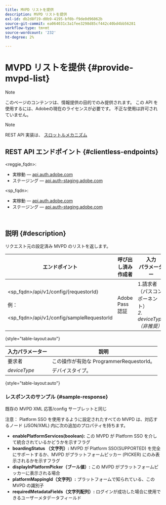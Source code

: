 ```yaml
---
title: MVPD リストを提供
description: MVPD リストを提供
exl-id: db2d8f19-d0b9-4195-bf0b-f9de0d96062b
source-git-commit: ea064031c3a1fee3298d85cf442c40bd4bb56281
workflow-type: tm+mt
source-wordcount: '232'
ht-degree: 2%

---
```


# MVPD リストを提供 {#provide-mvpd-list}

>[!NOTE]
>
>このページのコンテンツは、情報提供の目的でのみ提供されます。 この API を使用するには、Adobeの現在のライセンスが必要です。 不正な使用は許可されていません。

>[!NOTE]
>
> REST API 実装は、 [スロットルメカニズム](/help/authentication/throttling-mechanism.md)

## REST API エンドポイント {#clientless-endpoints}

&lt;reggie_fqdn>:

* 実稼動 — [api.auth.adobe.com](http://api.auth.adobe.com/)
* ステージング — [api.auth-staging.adobe.com](http://api.auth-staging.adobe.com/)

&lt;sp_fqdn>:

* 実稼動 — [api.auth.adobe.com](http://api.auth.adobe.com/)
* ステージング — [api.auth-staging.adobe.com](http://api.auth-staging.adobe.com/)

</br>

## 説明 {#description}

リクエスト元の設定済み MVPD のリストを返します。

| エンドポイント | 呼び出し済み  </br>作成者 | 入力   </br>パラメーター | HTTP  </br>メソッド | 応答 | HTTP  </br>応答 |
| --- | --- | --- | --- | --- | --- |
| &lt;sp_fqdn>/api/v1/config/{requestorId}</br></br>例：</br></br>&lt;sp_fqdn>/api/v1/config/sampleRequestorId | Adobe Pass 認証 | 1.請求者</br>    （パスコンポーネント）</br>_2.  deviceType（非推奨）_ | GET | MVPD のリストを含む XML または JSON。 | 200 |

{style="table-layout:auto"}


| 入力パラメーター | 説明 |
| --------------- | ------------------------------------------------------------- |
| 要求者 | この操作が有効な ProgrammerRequestorId。 |
| *deviceType* | デバイスタイプ。 |

{style="table-layout:auto"}

### レスポンスのサンプル {#sample-response}

既存の MVPD XML 応答/config サーブレットと同じ

注意： Platform SSO を使用するように設定されたすべての MVPD は、対応するノード (JSON/XML) 内に次の追加のプロパティを持ちます。

* **enablePlatformServices(boolean):** この MVPD が Platform SSO を介して統合されているかどうかを示すフラグ
* **boardingStatus （文字列）:** MVPD が Platform SSO(SUPPORTED) を完全にサポートするか、MVPD がプラットフォームピッカー (PICKER) にのみ表示されるかを示すフラグ
* **displayInPlatformPicker（ブール値）:** この MVPD がプラットフォームピッカーに表示される場合
* **platformMappingId（文字列）:** プラットフォームで知られている、この MVPD の識別子
* **requiredMetadataFields（文字列配列）:** ログインが成功した場合に使用できるユーザーメタデータフィールド
